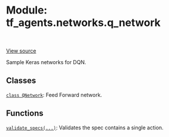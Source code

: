 <div itemscope itemtype="http://developers.google.com/ReferenceObject">
<meta itemprop="name" content="tf_agents.networks.q_network" />
<meta itemprop="path" content="Stable" />
</div>

# Module: tf_agents.networks.q_network

<table class="tfo-notebook-buttons tfo-api" align="left">
</table>

<a target="_blank" href="https://github.com/tensorflow/agents/tree/master/tf_agents/networks/q_network.py">View
source</a>

Sample Keras networks for DQN.

<!-- Placeholder for "Used in" -->


## Classes

[`class QNetwork`](../../tf_agents/networks/q_network/QNetwork.md): Feed Forward network.

## Functions

[`validate_specs(...)`](../../tf_agents/networks/q_network/validate_specs.md): Validates the spec contains a single action.

